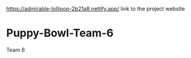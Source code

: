 https://admirable-lollipop-2b21a8.netlify.app/
link to the project website


# Puppy-Bowl-Team-6
Team 6

